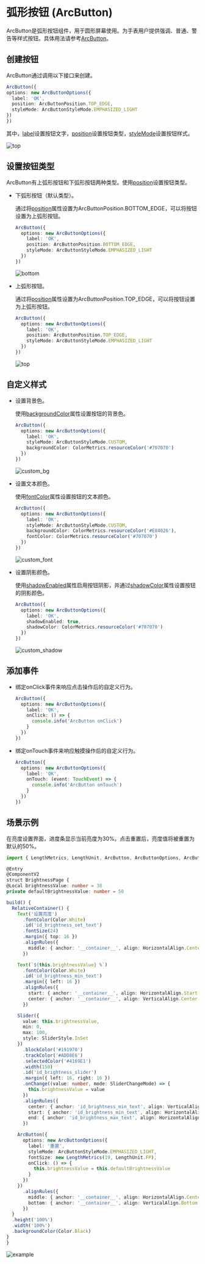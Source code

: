 # 弧形按钮 (ArcButton)


ArcButton是弧形按钮组件，用于圆形屏幕使用。为手表用户提供强调、普通、警告等样式按钮。具体用法请参考[ArcButton](../reference/apis-arkui/arkui-ts/ohos-arkui-advanced-ArcButton.md)。


## 创建按钮

ArcButton通过调用以下接口来创建。

  ```ts
ArcButton({
  options: new ArcButtonOptions({
    label: 'OK',
    position: ArcButtonPosition.TOP_EDGE,
    styleMode: ArcButtonStyleMode.EMPHASIZED_LIGHT
  })
})
  ```

  其中，[label](../reference/apis-arkui/arkui-ts/ohos-arkui-advanced-ArcButton.md#arcbuttonoptions)设置按钮文字，[position](../reference/apis-arkui/arkui-ts/ohos-arkui-advanced-ArcButton.md#arcbuttonoptions)设置按钮类型，[styleMode](../reference/apis-arkui/arkui-ts/ohos-arkui-advanced-ArcButton.md#arcbuttonoptions)设置按钮样式。

  ![top](figures/ArcButtonTop.png)

## 设置按钮类型

ArcButton有上弧形按钮和下弧形按钮两种类型。使用[position](../reference/apis-arkui/arkui-ts/ohos-arkui-advanced-ArcButton.md#arcbuttonoptions)设置按钮类型。

- 下弧形按钮（默认类型）。

  通过将[position](../reference/apis-arkui/arkui-ts/ohos-arkui-advanced-ArcButton.md#arcbuttonoptions)属性设置为ArcButtonPosition.BOTTOM_EDGE，可以将按钮设置为上弧形按钮。

  ```ts
  ArcButton({
    options: new ArcButtonOptions({
      label: 'OK',
      position: ArcButtonPosition.BOTTOM_EDGE,
      styleMode: ArcButtonStyleMode.EMPHASIZED_LIGHT
    })
  })
  ```

  ![bottom](figures/ArcButtonBottom.png)

- 上弧形按钮。

  通过将[position](../reference/apis-arkui/arkui-ts/ohos-arkui-advanced-ArcButton.md#arcbuttonoptions)属性设置为ArcButtonPosition.TOP_EDGE，可以将按钮设置为上弧形按钮。

  ```ts
  ArcButton({
    options: new ArcButtonOptions({
      label: 'OK',
      position: ArcButtonPosition.TOP_EDGE,
      styleMode: ArcButtonStyleMode.EMPHASIZED_LIGHT
    })
  })
  ```

  ![top](figures/ArcButtonTOP_EDGE.png)

## 自定义样式

- 设置背景色。

  使用[backgroundColor](../reference/apis-arkui/arkui-ts/ohos-arkui-advanced-ArcButton.md#arcbuttonoptions)属性设置按钮的背景色。

  ```ts
  ArcButton({
    options: new ArcButtonOptions({
      label: 'OK',
      styleMode: ArcButtonStyleMode.CUSTOM,
      backgroundColor: ColorMetrics.resourceColor('#707070')
    })
  })
  ```

  ![custom_bg](figures/ArcButtonCustom_bg.png)

- 设置文本颜色。

  使用[fontColor](../reference/apis-arkui/arkui-ts/ohos-arkui-advanced-ArcButton.md#arcbuttonoptions)属性设置按钮的文本颜色。

  ```ts
  ArcButton({
    options: new ArcButtonOptions({
      label: 'OK',
      styleMode: ArcButtonStyleMode.CUSTOM,
      backgroundColor: ColorMetrics.resourceColor('#E84026'),
      fontColor: ColorMetrics.resourceColor('#707070')
    })
  })
  ```

  ![custom_font](figures/ArcButtonCustom_font.png)

- 设置阴影颜色。

  使用[shadowEnabled](../reference/apis-arkui/arkui-ts/ohos-arkui-advanced-ArcButton.md#arcbuttonoptions)属性启用按钮阴影，并通过[shadowColor](../reference/apis-arkui/arkui-ts/ohos-arkui-advanced-ArcButton.md#arcbuttonoptions)属性设置按钮的阴影颜色。

  ```ts
  ArcButton({
    options: new ArcButtonOptions({
      label: 'OK',
      shadowEnabled: true,
      shadowColor: ColorMetrics.resourceColor('#707070')
    })
  })
  ```

  ![custom_shadow](figures/ArcButtonCustom_shadow.png)

## 添加事件

- 绑定onClick事件来响应点击操作后的自定义行为。

  ```ts
  ArcButton({
    options: new ArcButtonOptions({
      label: 'OK',
      onClick: () => {
        console.info('ArcButton onClick')
      }
    })
  })
  ```

- 绑定onTouch事件来响应触摸操作后的自定义行为。

  ```ts
  ArcButton({
    options: new ArcButtonOptions({
      label: 'OK',
      onTouch: (event: TouchEvent) => {
        console.info('ArcButton onTouch')
      }
    })
  })
  ```

## 场景示例

  在亮度设置界面，进度条显示当前亮度为30%。点击重置后，亮度值将被重置为默认的50%。

  ```ts
import { LengthMetrics, LengthUnit, ArcButton, ArcButtonOptions, ArcButtonStyleMode, } from '@kit.ArkUI';

@Entry
@ComponentV2
struct BrightnessPage {
  @Local brightnessValue: number = 30
  private defaultBrightnessValue: number = 50

  build() {
    RelativeContainer() {
      Text('设置亮度')
        .fontColor(Color.White)
        .id('id_brightness_set_text')
        .fontSize(24)
        .margin({ top: 16 })
        .alignRules({
          middle: { anchor: '__container__', align: HorizontalAlign.Center }
        })

      Text(`${this.brightnessValue} %`)
        .fontColor(Color.White)
        .id('id_brightness_min_text')
        .margin({ left: 16 })
        .alignRules({
          start: { anchor: '__container__', align: HorizontalAlign.Start },
          center: { anchor: '__container__', align: VerticalAlign.Center }
        })

      Slider({
        value: this.brightnessValue,
        min: 0,
        max: 100,
        style: SliderStyle.InSet
      })
        .blockColor('#191970')
        .trackColor('#ADD8E6')
        .selectedColor('#4169E1')
        .width(150)
        .id('id_brightness_slider')
        .margin({ left: 16, right: 16 })
        .onChange((value: number, mode: SliderChangeMode) => {
          this.brightnessValue = value
        })
        .alignRules({
          center: { anchor: 'id_brightness_min_text', align: VerticalAlign.Center },
          start: { anchor: 'id_brightness_min_text', align: HorizontalAlign.End },
          end: { anchor: 'id_brightness_max_text', align: HorizontalAlign.Start }
        })

      ArcButton({
        options: new ArcButtonOptions({
          label: '重置',
          styleMode: ArcButtonStyleMode.EMPHASIZED_LIGHT,
          fontSize: new LengthMetrics(19, LengthUnit.FP),
          onClick: () => {
            this.brightnessValue = this.defaultBrightnessValue
          }
        })
      })
        .alignRules({
          middle: { anchor: '__container__', align: HorizontalAlign.Center },
          bottom: { anchor: '__container__', align: VerticalAlign.Bottom }
        })
    }
    .height('100%')
    .width('100%')
    .backgroundColor(Color.Black)
  }
}
  ```

  ![example](figures/example_normal.png)